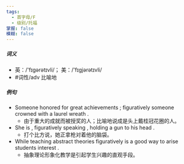 ```yaml
---
tags:
  - 首字母/F
  - 级别/托福
掌握: false
模糊: false
---
```

##### 词义
- 英：/'fɪɡərətɪvli/； 美：/'fɪɡjərətɪvli/
- #词性/adv  比喻地
##### 例句
- Someone honored for great achievements ; figuratively someone crowned with a laurel wreath .
	- 由于重大的成就而被授奖的人；比喻地说成是头上戴桂冠花圈的人。
- She is , figuratively speaking , holding a gun to his head .
	- 打个比方说，她正拿枪对着他的脑袋。
- While teaching abstract theories figuratively is a good way to arise students interest .
	- 抽象理论形象化教学是引起学生兴趣的直观手段。
